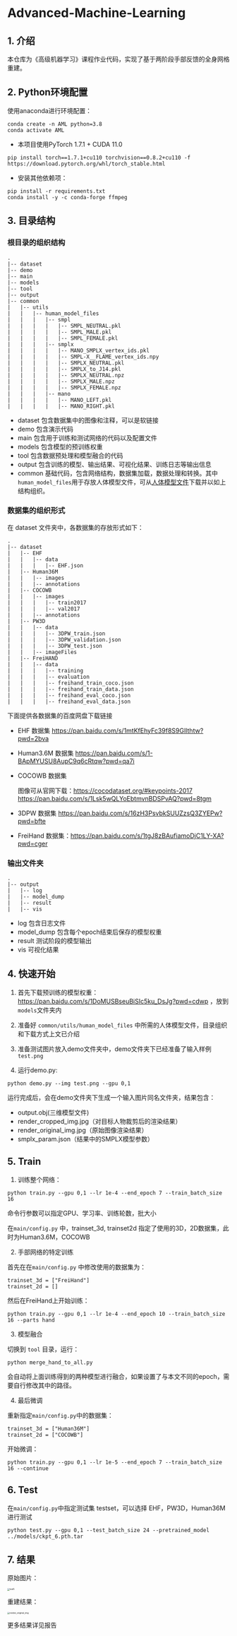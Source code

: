 # Advanced-Machine-Learning



## 1. 介绍
本仓库为《高级机器学习》课程作业代码，实现了基于两阶段手部反馈的全身网格重建。

## 2. Python环境配置
使用anaconda进行环境配置：
```
conda create -n AML python=3.8
conda activate AML
```

- 本项目使用PyTorch 1.7.1 + CUDA 11.0
```
pip install torch==1.7.1+cu110 torchvision==0.8.2+cu110 -f https://download.pytorch.org/whl/torch_stable.html
```
- 安装其他依赖项：
```
pip install -r requirements.txt
conda install -y -c conda-forge ffmpeg
```

## 3. 目录结构
### 根目录的组织结构
```
.
|-- dataset
|-- demo
|-- main  
|-- models
|-- tool
|-- output  
|-- common
|   |-- utils
|   |   |-- human_model_files
|   |   |   |-- smpl
|   |   |   |   |-- SMPL_NEUTRAL.pkl
|   |   |   |   |-- SMPL_MALE.pkl
|   |   |   |   |-- SMPL_FEMALE.pkl
|   |   |   |-- smplx
|   |   |   |   |-- MANO_SMPLX_vertex_ids.pkl
|   |   |   |   |-- SMPL-X__FLAME_vertex_ids.npy
|   |   |   |   |-- SMPLX_NEUTRAL.pkl
|   |   |   |   |-- SMPLX_to_J14.pkl
|   |   |   |   |-- SMPLX_NEUTRAL.npz
|   |   |   |   |-- SMPLX_MALE.npz
|   |   |   |   |-- SMPLX_FEMALE.npz
|   |   |   |-- mano
|   |   |   |   |-- MANO_LEFT.pkl
|   |   |   |   |-- MANO_RIGHT.pkl
```

- dataset 包含数据集中的图像和注释，可以是软链接
- demo 包含演示代码
- main 包含用于训练和测试网络的代码以及配置文件
- models 包含模型的预训练权重
- tool 包含数据预处理和模型融合的代码
- output 包含训练的模型、输出结果、可视化结果、训练日志等输出信息
- common 基础代码，包含网络结构，数据集加载，数据处理和转换。其中`human_model_files`用于存放人体模型文件，可从[人体模型文件](https://pan.baidu.com/s/1P9NKJtzGJAkr62E0FJZvIA?pwd=9z6v)下载并以如上结构组织。


### 数据集的组织形式
在 dataset 文件夹中，各数据集的存放形式如下：
```
.
|-- dataset  
|   |-- EHF
|   |   |-- data
|   |   |   |-- EHF.json
|   |-- Human36M  
|   |   |-- images  
|   |   |-- annotations  
|   |-- COCOWB
|   |   |-- images  
|   |   |   |-- train2017  
|   |   |   |-- val2017  
|   |   |-- annotations 
|   |-- PW3D
|   |   |-- data
|   |   |   |-- 3DPW_train.json
|   |   |   |-- 3DPW_validation.json
|   |   |   |-- 3DPW_test.json
|   |   |-- imageFiles
|   |-- FreiHAND
|   |   |-- data
|   |   |   |-- training
|   |   |   |-- evaluation
|   |   |   |-- freihand_train_coco.json
|   |   |   |-- freihand_train_data.json
|   |   |   |-- freihand_eval_coco.json
|   |   |   |-- freihand_eval_data.json
```
下面提供各数据集的百度网盘下载链接
- EHF 数据集 https://pan.baidu.com/s/1mtKfEhyFc39f8S9GIlthtw?pwd=2bva
- Human3.6M 数据集 https://pan.baidu.com/s/1-BApMYUSU8AupC9q6cRtqw?pwd=qa7i
- COCOWB 数据集 
  
  图像可从官网下载：https://cocodataset.org/#keypoints-2017
  https://pan.baidu.com/s/1Lsk5wQLYoEbtmvnBDSPvAQ?pwd=8tgm
- 3DPW 数据集 https://pan.baidu.com/s/16zH3PsvbkSUUZzsQ3ZYEPw?pwd=bfte
- FreiHand 数据集：https://pan.baidu.com/s/1tgJ8zBAufiamoDjC1LY-XA?pwd=cger

### 输出文件夹
```
.
|-- output  
|   |-- log  
|   |-- model_dump  
|   |-- result  
|   |-- vis  
```
- log 包含日志文件
- model_dump 包含每个epoch结束后保存的模型权重
- result 测试阶段的模型输出
- vis 可视化结果

## 4. 快速开始
1. 首先下载预训练的模型权重：https://pan.baidu.com/s/1DoMUSBseuBiSIc5ku_DsJg?pwd=cdwp ，放到`models`文件夹内

2. 准备好 `common/utils/human_model_files` 中所需的人体模型文件，目录组织和下载方式上文已介绍

3. 准备测试图片放入demo文件夹中，demo文件夹下已经准备了输入样例 `test.png`

4. 运行demo.py:
```
python demo.py --img test.png --gpu 0,1
```

运行完成后，会在demo文件夹下生成一个输入图片同名文件夹，结果包含：
- output.obj(三维模型文件)
- render_cropped_img.jpg（对目标人物裁剪后的渲染结果）
- render_original_img.jpg（原始图像渲染结果）
- smplx_param.json（结果中的SMPLX模型参数）

## 5. Train

1. 训练整个网络：
```
python train.py --gpu 0,1 --lr 1e-4 --end_epoch 7 --train_batch_size 16
```
命令行参数可以指定GPU、学习率、训练轮数，批大小

在`main/config.py` 中，trainset_3d, trainset2d 指定了使用的3D，2D数据集，此时为Human3.6M，COCOWB

2. 手部网络的特定训练
   

首先在在`main/config.py` 中修改使用的数据集为：
```
trainset_3d = ["FreiHand"]
trainset_2d = []
```
然后在FreiHand上开始训练：
```
python train.py --gpu 0,1 --lr 1e-4 --end_epoch 10 --train_batch_size 16 --parts hand
```

3. 模型融合
   

切换到 `tool` 目录，运行：
```
python merge_hand_to_all.py
```

会自动将上面训练得到的两种模型进行融合，如果设置了与本文不同的epoch，需要自行修改其中的路径。

4. 最后微调
   

重新指定`main/config.py`中的数据集：
```
trainset_3d = ["Human36M"]
trainset_2d = ["COCOWB"]
```
开始微调：
```
python train.py --gpu 0,1 --lr 1e-5 --end_epoch 7 --train_batch_size 16 --continue
```


## 6. Test
在`main/config.py`中指定测试集 testset，可以选择 EHF，PW3D，Human36M 进行测试

```
python test.py --gpu 0,1 --test_batch_size 24 --pretrained_model ../models/ckpt_6.pth.tar
```

## 7. 结果

原始图片：

<img src="./assets/test5.png" alt="test5" style="zoom:33%;" />

重建结果：

<img src="./assets/render_original_img.png" alt="render_original_img" style="zoom:33%;" />

更多结果详见报告